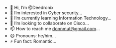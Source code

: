 - 👋 Hi, I’m @Deedronix
- 👀 I’m interested in Cyber security...
- 🌱 I’m currently learning Information Technology...
- 💞️ I’m looking to collaborate on Cisco...
- 📫 How to reach me donnmut@gmail.com...
- 😄 Pronouns: he/him...
- ⚡ Fun fact: Romantic...

<!---
Deedronix/Deedronix is a ✨ special ✨ repository because its `README.md` (this file) appears on your GitHub profile.
You can click the Preview link to take a look at your changes.
--->
